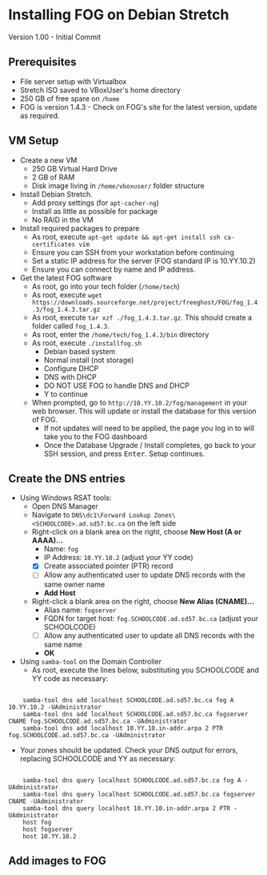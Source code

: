 Installing FOG on Debian Stretch
===

Version 1.00 - Initial Commit

Prerequisites
-
- File server setup with Virtualbox
- Stretch ISO saved to VBoxUser's home directory
- 250 GB of free spare on `/home`
- FOG is version 1.4.3 - Check on FOG's site for the latest version, update as required.

VM Setup
-
- Create a new VM
	- 250 GB Virtual Hard Drive
	- 2   GB of RAM
	- Disk image living in `/home/vboxuser/` folder structure
- Install Debian Stretch.
	- Add proxy settings (for `apt-cacher-ng`)
	- Install as little as possible for package
	- No RAID in the VM
- Install required packages to prepare
	- As root, execute `apt-get update && apt-get install ssh ca-certificates vim`
	- Ensure you can SSH from your workstation before continuing
	- Set a static IP address for the server (FOG standard IP is 10.YY.10.2)
	- Ensure you can connect by name and IP address.
- Get the latest FOG software
	- As root, go into your tech folder (`/home/tech`)
	- As root, execute `wget https://downloads.sourceforge.net/project/freeghost/FOG/fog_1.4.3/fog_1.4.3.tar.gz`
	- As root, execute `tar xzf ./fog_1.4.3.tar.gz`. This should create a folder called `fog_1.4.3`.
	- As root, enter the `/home/tech/fog_1.4.3/bin` directory
	- As root, execute `./installfog.sh`
		- Debian based system
		- Normal install (not storage)
		- Configure DHCP
		- DNS with DHCP
		- DO NOT USE FOG to handle DNS and DHCP
		- Y to continue
	- When prompted, go to `http://10.YY.10.2/fog/management` in your web browser. This will update or install the database for this version of FOG.
		- If not updates will need to be applied, the page you log in to will take you to the FOG dashboard
		- Once the Database Upgrade / Install completes, go back to your SSH session, and press <kbd>Enter</kbd>. Setup continues.

Create the DNS entries
-
- Using Windows RSAT tools:
	- Open DNS Manager
	- Navigate to `DNS\dc1\Forward Lookup Zones\<SCHOOLCODE>.ad.sd57.bc.ca` on the left side
	- Right-click on a blank area on the right, choose **New Host (A or AAAA)...**
		- Name: `fog`
		- IP Address: `10.YY.10.2` (adjust your YY code)
		- [X] Create associated pointer (PTR) record
		- [ ] Allow any authenticated user to update DNS records with the same owner name
		- **Add Host**
	- Right-click a blank area on the right, choose **New Alias (CNAME)...**
		- Alias name: `fogserver`
		- FQDN for target host: `fog.SCHOOLCODE.ad.sd57.bc.ca` (adjust your SCHOOLCODE)
		- [ ] Allow any authenticated user to update all DNS records with the same name
		- **OK**
- Using `samba-tool` on the Domain Controller
	- As root, execute the lines below, substituting you SCHOOLCODE and YY code as necessary:	
    
```

    samba-tool dns add localhost SCHOOLCODE.ad.sd57.bc.ca fog A 10.YY.10.2 -UAdministrator
    samba-tool dns add localhost SCHOOLCODE.ad.sd57.bc.ca fogserver CNAME fog.SCHOOLCODE.ad.sd57.bc.ca -UAdministrator
    samba-tool dns add localhost 10.YY.10.in-addr.arpa 2 PTR fog.SCHOOLCODE.ad.sd57.bc.ca -UAdministrator

```

   - Your zones should be updated. Check your DNS output for errors, replacing SCHOOLCODE and YY as necessary:

```

    samba-tool dns query localhost SCHOOLCODE.ad.sd57.bc.ca fog A -UAdministrator
    samba-tool dns query localhost SCHOOLCODE.ad.sd57.bc.ca fogserver CNAME -UAdministrator
    samba-tool dns query localhost 10.YY.10.in-addr.arpa 2 PTR -UAdministrator
    host fog
    host fogserver
    host 10.YY.10.2
```

Add images to FOG
-
